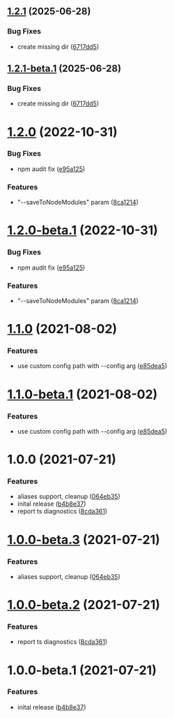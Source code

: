 ## [1.2.1](https://github.com/touk/federated-types/compare/v1.2.0...v1.2.1) (2025-06-28)


### Bug Fixes

* create missing dir ([6717dd5](https://github.com/touk/federated-types/commit/6717dd5735af966bc9d5f85a4e6ee26f0459bf6f))

## [1.2.1-beta.1](https://github.com/touk/federated-types/compare/v1.2.0...v1.2.1-beta.1) (2025-06-28)


### Bug Fixes

* create missing dir ([6717dd5](https://github.com/touk/federated-types/commit/6717dd5735af966bc9d5f85a4e6ee26f0459bf6f))

# [1.2.0](https://github.com/touk/federated-types/compare/v1.1.0...v1.2.0) (2022-10-31)


### Bug Fixes

* npm audit fix ([e95a125](https://github.com/touk/federated-types/commit/e95a125541584a95038d209f285ef28ea60a38d2))


### Features

* "--saveToNodeModules" param ([8ca1214](https://github.com/touk/federated-types/commit/8ca1214759cc2659e546c5e99d3121374947be4b))

# [1.2.0-beta.1](https://github.com/touk/federated-types/compare/v1.1.0...v1.2.0-beta.1) (2022-10-31)


### Bug Fixes

* npm audit fix ([e95a125](https://github.com/touk/federated-types/commit/e95a125541584a95038d209f285ef28ea60a38d2))


### Features

* "--saveToNodeModules" param ([8ca1214](https://github.com/touk/federated-types/commit/8ca1214759cc2659e546c5e99d3121374947be4b))

# [1.1.0](https://github.com/touk/federated-types/compare/v1.0.0...v1.1.0) (2021-08-02)


### Features

* use custom config path with --config arg ([e85dea5](https://github.com/touk/federated-types/commit/e85dea5994b8f8a0ff050fe0c62c8751fdd20bcd))

# [1.1.0-beta.1](https://github.com/touk/federated-types/compare/v1.0.0...v1.1.0-beta.1) (2021-08-02)


### Features

* use custom config path with --config arg ([e85dea5](https://github.com/touk/federated-types/commit/e85dea5994b8f8a0ff050fe0c62c8751fdd20bcd))

# 1.0.0 (2021-07-21)


### Features

* aliases support, cleanup ([064eb35](https://github.com/touk/federated-types/commit/064eb35d608752ecb5b2bbd0c27bdc149c1c31b7))
* inital release ([b4b8e37](https://github.com/touk/federated-types/commit/b4b8e371decf0842774834682c7391496720c1d6))
* report ts diagnostics ([8cda361](https://github.com/touk/federated-types/commit/8cda3618d052c21876815940d55405521fa7ad68))

# [1.0.0-beta.3](https://github.com/touk/federated-types/compare/v1.0.0-beta.2...v1.0.0-beta.3) (2021-07-21)


### Features

* aliases support, cleanup ([064eb35](https://github.com/touk/federated-types/commit/064eb35d608752ecb5b2bbd0c27bdc149c1c31b7))

# [1.0.0-beta.2](https://github.com/touk/federated-types/compare/v1.0.0-beta.1...v1.0.0-beta.2) (2021-07-21)


### Features

* report ts diagnostics ([8cda361](https://github.com/touk/federated-types/commit/8cda3618d052c21876815940d55405521fa7ad68))

# 1.0.0-beta.1 (2021-07-21)


### Features

* inital release ([b4b8e37](https://github.com/touk/federated-types/commit/b4b8e371decf0842774834682c7391496720c1d6))
